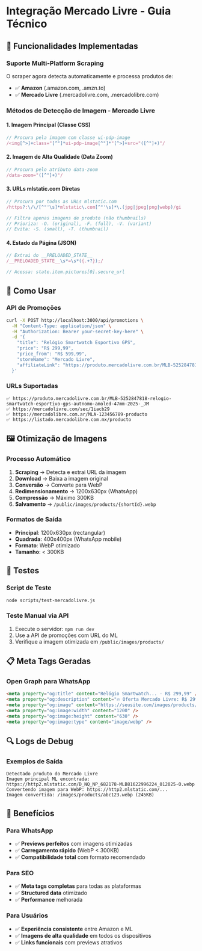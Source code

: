 # Integração Mercado Livre - Guia Técnico

## 🎯 Funcionalidades Implementadas

### **Suporte Multi-Platform Scraping**
O scraper agora detecta automaticamente e processa produtos de:
- ✅ **Amazon** (.amazon.com, .amzn.to)
- ✅ **Mercado Livre** (.mercadolivre.com, .mercadolibre.com)

### **Métodos de Detecção de Imagem - Mercado Livre**

#### **1. Imagem Principal (Classe CSS)**
```javascript
// Procura pela imagem com classe ui-pdp-image
/<img[^>]+class="[^"]*ui-pdp-image[^"]*"[^>]+src="([^"]+)"/
```

#### **2. Imagem de Alta Qualidade (Data Zoom)**
```javascript
// Procura pelo atributo data-zoom
/data-zoom="([^"]+)"/
```

#### **3. URLs mlstatic.com Diretas**
```javascript
// Procura por todas as URLs mlstatic.com
/https?:\/\/[^"'\s]*mlstatic\.com[^"'\s]*\.(jpg|jpeg|png|webp)/gi

// Filtra apenas imagens de produto (não thumbnails)
// Prioriza: -O. (original), -F. (full), -V. (variant)
// Evita: -S. (small), -T. (thumbnail)
```

#### **4. Estado da Página (JSON)**
```javascript
// Extrai do __PRELOADED_STATE__
/__PRELOADED_STATE__\s*=\s*({.+?});/

// Acessa: state.item.pictures[0].secure_url
```

## 🔧 Como Usar

### **API de Promoções**
```bash
curl -X POST http://localhost:3000/api/promotions \
  -H "Content-Type: application/json" \
  -H "Authorization: Bearer your-secret-key-here" \
  -d '{
    "title": "Relógio Smartwatch Esportivo GPS",
    "price": "R$ 299,99",
    "price_from": "R$ 599,99",
    "storeName": "Mercado Livre",
    "affiliateLink": "https://produto.mercadolivre.com.br/MLB-5252847818-relogio-smartwatch-esportivo-gps-autnomo-amoled-47mm-2025-_JM"
  }'
```

### **URLs Suportadas**
```
✅ https://produto.mercadolivre.com.br/MLB-5252847818-relogio-smartwatch-esportivo-gps-autnomo-amoled-47mm-2025-_JM
✅ https://mercadolivre.com/sec/1iacb29
✅ https://mercadolibre.com.ar/MLA-123456789-producto
✅ https://listado.mercadolibre.com.mx/producto
```

## 🖼️ Otimização de Imagens

### **Processo Automático**
1. **Scraping** → Detecta e extrai URL da imagem
2. **Download** → Baixa a imagem original
3. **Conversão** → Converte para WebP
4. **Redimensionamento** → 1200x630px (WhatsApp)
5. **Compressão** → Máximo 300KB
6. **Salvamento** → `/public/images/products/{shortId}.webp`

### **Formatos de Saída**
- **Principal**: 1200x630px (rectangular)
- **Quadrada**: 400x400px (WhatsApp mobile)
- **Formato**: WebP otimizado
- **Tamanho**: < 300KB

## 🧪 Testes

### **Script de Teste**
```bash
node scripts/test-mercadolivre.js
```

### **Teste Manual via API**
1. Execute o servidor: `npm run dev`
2. Use a API de promoções com URL do ML
3. Verifique a imagem otimizada em `/public/images/products/`

## 📋 Meta Tags Geradas

### **Open Graph para WhatsApp**
```html
<meta property="og:title" content="Relógio Smartwatch... - R$ 299,99" />
<meta property="og:description" content="🔥 Oferta Mercado Livre: R$ 299,99 (50% OFF)" />
<meta property="og:image" content="https://seusite.com/images/products/abc123.webp" />
<meta property="og:image:width" content="1200" />
<meta property="og:image:height" content="630" />
<meta property="og:image:type" content="image/webp" />
```

## 🔍 Logs de Debug

### **Exemplos de Saída**
```
Detectado produto do Mercado Livre
Imagem principal ML encontrada: https://http2.mlstatic.com/D_NQ_NP_682178-MLB81622996224_012025-O.webp
Convertendo imagem para WebP: https://http2.mlstatic.com/...
Imagem convertida: /images/products/abc123.webp (245KB)
```

## 🚀 Benefícios

### **Para WhatsApp**
- ✅ **Previews perfeitos** com imagens otimizadas
- ✅ **Carregamento rápido** (WebP < 300KB)
- ✅ **Compatibilidade total** com formato recomendado

### **Para SEO**
- ✅ **Meta tags completas** para todas as plataformas
- ✅ **Structured data** otimizado
- ✅ **Performance** melhorada

### **Para Usuários**
- ✅ **Experiência consistente** entre Amazon e ML
- ✅ **Imagens de alta qualidade** em todos os dispositivos
- ✅ **Links funcionais** com previews atrativos